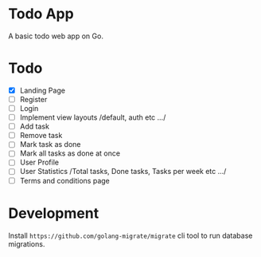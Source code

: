 # Todo App

A basic todo web app on Go.

# Todo

- [x] Landing Page
- [ ] Register
- [ ] Login
- [ ] Implement view layouts /default, auth etc .../
- [ ] Add task
- [ ] Remove task
- [ ] Mark task as done
- [ ] Mark all tasks as done at once
- [ ] User Profile
- [ ] User Statistics /Total tasks, Done tasks, Tasks per week etc .../
- [ ] Terms and conditions page

# Development

Install `https://github.com/golang-migrate/migrate` cli tool to run database migrations.